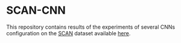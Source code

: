 # SCAN-CNN

This repository contains results of the experiments of several CNNs configuration on the [SCAN](https://arxiv.org/pdf/1711.00350.pdf) dataset available [here](https://github.com/brendenlake/SCAN).
